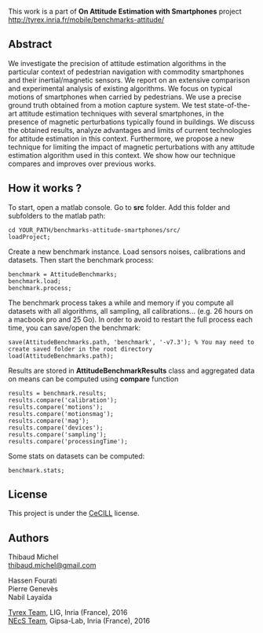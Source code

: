 This work is a part of **On Attitude Estimation with Smartphones** project  
http://tyrex.inria.fr/mobile/benchmarks-attitude/

Abstract
--------

We investigate the precision of attitude estimation algorithms in the particular context of pedestrian navigation with commodity smartphones and their inertial/magnetic sensors. We report on an extensive comparison and experimental analysis of existing algorithms. We focus on typical motions of smartphones when carried by pedestrians. We use a precise ground truth obtained from a motion capture system. We test state-of-the-art attitude estimation techniques with several smartphones, in the presence of magnetic perturbations typically found in buildings. We discuss the obtained results, analyze advantages and limits of current technologies for attitude estimation in this context. Furthermore, we propose a new technique for limiting the impact of magnetic perturbations with any attitude estimation algorithm used in this context. We show how our technique compares and improves over previous works.



How it works ?
--------------

To start, open a matlab console. Go to **src** folder. Add this folder and subfolders to the matlab path:

    cd YOUR_PATH/benchmarks-attitude-smartphones/src/
    loadProject;

Create a new benchmark instance. Load sensors noises, calibrations and datasets. Then start the benchmark process:

    benchmark = AttitudeBenchmarks;
    benchmark.load;
	benchmark.process;

The benchmark process takes a while and memory if you compute all datasets with all algorithms, all sampling, all calibrations... (e.g. 26 hours on a macbook pro and 25 Go). In order to avoid to restart the full process each time, you can save/open the benchmark:
	
	save(AttitudeBenchmarks.path, 'benchmark', '-v7.3'); % You may need to create saved folder in the root directory
	load(AttitudeBenchmarks.path);

Results are stored in **AttitudeBenchmarkResults** class and aggregated data on means can be computed using **compare** function

	results = benchmark.results;
	results.compare('calibration');
	results.compare('motions');
	results.compare('motionsmag');
	results.compare('mag');
	results.compare('devices');
	results.compare('sampling');
	results.compare('processingTime');


Some stats on datasets can be computed:

	benchmark.stats;


License
-------

This project is under the [CeCILL](http://www.cecill.info/index.en.html) license.

Authors
-------

Thibaud Michel  
<thibaud.michel@gmail.com>  

Hassen Fourati  
Pierre Genev&egrave;s  
Nabil Laya&iuml;da  

[Tyrex Team](http://tyrex.inria.fr), LIG, Inria (France), 2016  
[NEcS Team](http://necs.inria.fr), Gipsa-Lab, Inria (France), 2016
